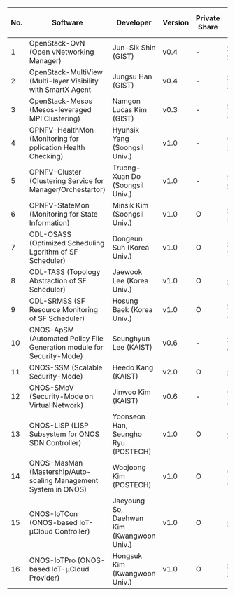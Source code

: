 No. | Software      | Developer | Version | Private Share | K-ONE Open Source | Global Open Source
----|----------|------------|--------|---------|---------------|-------
1| OpenStack-OvN (Open vNetworking Manager) | Jun-Sik Shin (GIST) | v0.4 | - | [OpenStack-OvN](https://github.com/K-OpenNet/OpenStack-OvN) | - 
2| OpenStack-MultiView (Multi-layer Visibility with SmartX Agent | Jungsu Han (GIST) | v0.4 | - | [OpenStack-MultiView](https://github.com/K-OpenNet/OpenStack-MultiView) | - 
3| OpenStack-Mesos (Mesos-leveraged MPI Clustering) | Namgon Lucas Kim (GIST) | v0.3 | - | [OpenStack-Mesos](https://github.com/K-OpenNet/OpenStack-Mesos) | -
4| OPNFV-HealthMon (Monitoring for pplication Health Checking) | Hyunsik Yang (Soongsil Univ.) | v1.0	| - |[OPNFV-HealthMon](https://github.com/K-OpenNet/OPNFV-HealthMon)| -
5| OPNFV-Cluster (Clustering Service for Manager/Orchestartor) | Truong-Xuan Do (Soongsil Univ.) | v1.0 | - |[OPNFV-Cluster](https://github.com/K-OpenNet/OPNFV-Cluster)| - 
6| OPNFV-StateMon (Monitoring for State Information) | Minsik Kim (Soongsil Univ.) | v1.0 | O | [OPNFV-StateMon](https://github.com/K-OpenNet/OPNFV-StateMon)| - 
7| ODL-OSASS (Optimized Scheduling Lgorithm of SF Scheduler) | Dongeun Suh (Korea Univ.) | v1.0 | O | [ODL-OSASS](https://github.com/K-OpenNet/ODL-OSASS) | [ODL Gerrit] (https://git.opendaylight.org/gerrit/#/c/46932/) 
8| ODL-TASS (Topology Abstraction of SF Scheduler) | Jaewook Lee (Korea Univ.) | v1.0 | O |[ODL-TASS](https://github.com/K-OpenNet/ODL-TASS)| [ODL Gerrit] (https://git.opendaylight.org/gerrit/#/c/46932/) 
9| ODL-SRMSS (SF Resource Monitoring of SF Scheduler) | Hosung Baek (Korea Univ.) | v1.0 | O | [ODL-SRMSS](https://github.com/K-OpenNet/ODL-SRMSS)| [ODL Gerrit] (https://git.opendaylight.org/gerrit/#/c/46932/)
10| ONOS-ApSM (Automated Policy File Generation module for Security-Mode) | Seunghyun Lee (KAIST) | v0.6 | - | [ONOS-ApSM](https://github.com/K-OpenNet/ONOS-ApSM) | - 
11| ONOS-SSM (Scalable Security-Mode) | Heedo Kang (KAIST) | v2.0 | O | [ONOS-SSM](https://github.com/K-OpenNet/ONOS-SSM) | [History](https://gerrit.onosproject.org/#/q/Heedo+Kang) [ONOS Github](https://github.com/opennetworkinglab/onos/tree/master/core/security/src/main/java/org/onosproject/security) [WIKI](https://wiki.onosproject.org/display/ONOS/Security-Mode+ONOS)
12| ONOS-SMoV (Security-Mode on Virtual Network) | Jinwoo Kim (KAIST) | v0.6 | - | [ONOS-SMoV](https://github.com/K-OpenNet/ONOS-SMoV) | - 
13| ONOS-LISP (LISP Subsystem for ONOS SDN Controller) | Yoonseon Han, Seungho Ryu (POSTECH) | v1.0 | O | [ONOS-LISP](https://github.com/K-OpenNet/ONOS-LISP)| - 
14| ONOS-MasMan (Mastership/Auto-scaling Management System in ONOS)	| Woojoong Kim (POSTECH) | v1.0 | O | [ONOS-MasMan](https://github.com/K-OpenNet/ONOS-MasMan) | - 
15| ONOS-IoTCon (ONOS-based IoT-μCloud Controller) | 	Jaeyoung So, Daehwan Kim (Kwangwoon Univ.) | v1.0 | O | [ONOS-LISP](https://github.com/K-OpenNet/ONOS-LISP) | - 
16| ONOS-IoTPro (ONOS-based IoT-μCloud Provider) | Hongsuk Kim (Kwangwoon Univ.) | v1.0 | O |[ONOS-IoTCon](https://github.com/K-OpenNet/ONOS-IoTCon) | - 

